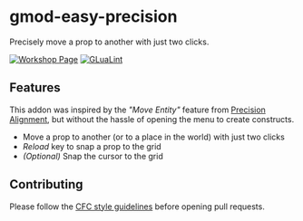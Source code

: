 # gmod-easy-precision

Precisely move a prop to another with just two clicks.

[![Workshop Page](https://img.shields.io/endpoint.svg?url=https%3A%2F%2Fshieldsio-steam-workshop.jross.me%2F2971955200%2Fsubscriptions-text)](https://steamcommunity.com/sharedfiles/filedetails/?id=2971955200)
[![GLuaLint](https://github.com/StyledStrike/gmod-easy-precision/actions/workflows/glualint.yml/badge.svg)](https://github.com/FPtje/GLuaFixer)

## Features

This addon was inspired by the *"Move Entity"* feature from [Precision Alignment](https://steamcommunity.com/sharedfiles/filedetails/?id=457478322), but without the hassle of opening the menu to create constructs.

- Move a prop to another (or to a place in the world) with just two clicks
- *Reload* key to snap a prop to the grid
- *(Optional)* Snap the cursor to the grid

## Contributing

Please follow the [CFC style guidelines](https://github.com/CFC-Servers/cfc_glua_style_guidelines) before opening pull requests.